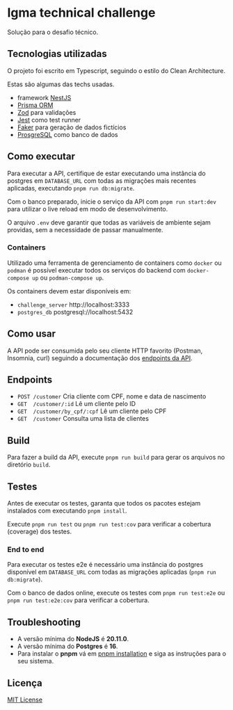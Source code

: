 # Igma technical challenge

Solução para o desafio técnico.

## Tecnologias utilizadas

O projeto foi escrito em Typescript, seguindo o estilo do Clean Architecture.

Estas são algumas das techs usadas.

- framework [NestJS](https://nestjs.com/)
- [Prisma ORM](https://www.prisma.io/)
- [Zod](https://zod.dev/) para validações
- [Jest](https://jestjs.io/) como test runner
- [Faker](https://fakerjs.dev/) para geração de dados fictícios
- [ProsgreSQL](https://www.postgresql.org/) como banco de dados

## Como executar

Para executar a API, certifique de estar executando uma instância do postgres em `DATABASE_URL` com todas as migrações mais recentes aplicadas, executando `pnpm run db:migrate`.

Com o banco preparado, inicie o serviço da API com `pnpm run start:dev` para utilizar o live reload em modo de desenvolvimento.

O arquivo `.env` deve garantir que todas as variáveis de ambiente sejam providas, sem a necessidade de passar manualmente.

### Containers

Utilizado uma ferramenta de gerenciamento de containers como `docker` ou `podman` é possível executar todos os serviços do backend com `docker-compose up` ou `podman-compose up`.

Os containers devem estar disponíveis em:

- `challenge_server` http://localhost:3333
- `postgres_db` postgresql://localhost:5432

## Como usar

A API pode ser consumida pelo seu cliente HTTP favorito (Postman, Insomnia, curl) seguindo a documentação dos [endpoints da API](#endpoints).

## Endpoints

<!-- TODO: add openapi docs -->

- `POST /customer` Cria cliente com CPF, nome e data de nascimento
- `GET  /customer/:id` Lê um cliente pelo ID
- `GET  /customer/by_cpf/:cpf` Lê um cliente pelo CPF
- `GET  /customer` Consulta uma lista de clientes

## Build

Para fazer a build da API, execute `pnpm run build` para gerar os arquivos no diretório `build`.

## Testes

Antes de executar os testes, garanta que todos os pacotes estejam instalados com executando `pnpm install`.

Execute `pnpm run test` ou `pnpm run test:cov` para verificar a cobertura (coverage) dos testes.

### End to end

Para executar os testes e2e é necessário uma instância do postgres disponível em `DATABASE_URL` com todas as migrações aplicadas (`pnpm run db:migrate`).

Com o banco de dados online, execute os testes com `pnpm run test:e2e` ou `pnpm run test:e2e:cov` para verificar a cobertura.

## Troubleshooting

- A versão mínima do **NodeJS** é **20.11.0**.
- A versão mínima do **Postgres** é **16**.
- Para instalar o **pnpm** vá em [pnpm installation](https://pnpm.io/installation) e siga as instruções para o seu sistema.

## Licença

[MIT License](./LICENSE)